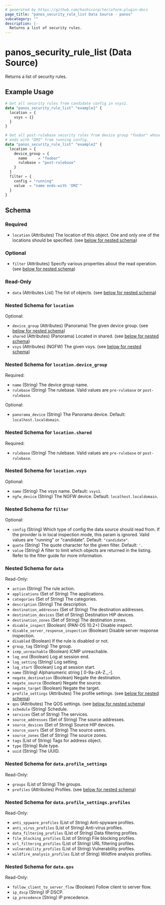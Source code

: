 ```yaml
---
# generated by https://github.com/hashicorp/terraform-plugin-docs
page_title: "panos_security_rule_list Data Source - panos"
subcategory: ""
description: |-
  Returns a list of security rules.
---
```


# panos_security_rule_list (Data Source)

Returns a list of security rules.

## Example Usage

```terraform
# Get all security rules from candidate config in vsys1.
data "panos_security_rule_list" "example1" {
  location = {
    vsys = {}
  }
}

# Get all post-rulebase security rules from device group "foobar" whose name
# ends with "DMZ" from running config.
data "panos_security_rule_list" "example2" {
  location = {
    device_group = {
      name     = "foobar"
      rulebase = "post-rulebase"
    }
  }
  filter = {
    config = "running"
    value  = "name ends-with 'DMZ'"
  }
}
```

<!-- schema generated by tfplugindocs -->
## Schema

### Required

- `location` (Attributes) The location of this object. One and only one of the locations should be specified. (see [below for nested schema](#nestedatt--location))

### Optional

- `filter` (Attributes) Specify various properties about the read operation. (see [below for nested schema](#nestedatt--filter))

### Read-Only

- `data` (Attributes List) The list of objects. (see [below for nested schema](#nestedatt--data))

<a id="nestedatt--location"></a>
### Nested Schema for `location`

Optional:

- `device_group` (Attributes) (Panorama) The given device group. (see [below for nested schema](#nestedatt--location--device_group))
- `shared` (Attributes) (Panorama) Located in shared. (see [below for nested schema](#nestedatt--location--shared))
- `vsys` (Attributes) (NGFW) The given vsys. (see [below for nested schema](#nestedatt--location--vsys))

<a id="nestedatt--location--device_group"></a>
### Nested Schema for `location.device_group`

Required:

- `name` (String) The device group name.
- `rulebase` (String) The rulebase. Valid values are `pre-rulebase` or `post-rulebase`.

Optional:

- `panorama_device` (String) The Panorama device. Default: `localhost.localdomain`.


<a id="nestedatt--location--shared"></a>
### Nested Schema for `location.shared`

Required:

- `rulebase` (String) The rulebase. Valid values are `pre-rulebase` or `post-rulebase`.


<a id="nestedatt--location--vsys"></a>
### Nested Schema for `location.vsys`

Optional:

- `name` (String) The vsys name. Default: `vsys1`.
- `ngfw_device` (String) The NGFW device. Default: `localhost.localdomain`.



<a id="nestedatt--filter"></a>
### Nested Schema for `filter`

Optional:

- `config` (String) Which type of config the data source should read from. If the provider is in local inspection mode, this param is ignored. Valid values are "running" or "candidate". Default: `"candidate"`.
- `quote` (String) The quote character for the given filter. Default: `'`.
- `value` (String) A filter to limit which objects are returned in the listing. Refer to the filter guide for more information.


<a id="nestedatt--data"></a>
### Nested Schema for `data`

Read-Only:

- `action` (String) The rule action.
- `applications` (Set of String) The applications.
- `categories` (Set of String) The categories.
- `description` (String) The description.
- `destination_addresses` (Set of String) The destination addresses.
- `destination_devices` (Set of String) Destination HIP devices.
- `destination_zones` (Set of String) The destination zones.
- `disable_inspect` (Boolean) (PAN-OS 10.2+) Disable inspect.
- `disable_server_response_inspection` (Boolean) Disable server response inspection.
- `disabled` (Boolean) If the rule is disabled or not.
- `group_tag` (String) The group.
- `icmp_unreachable` (Boolean) ICMP unreachable.
- `log_end` (Boolean) Log at session end.
- `log_setting` (String) Log setting.
- `log_start` (Boolean) Log at session start.
- `name` (String) Alphanumeric string [ 0-9a-zA-Z._-].
- `negate_destination` (Boolean) Negate the destination.
- `negate_source` (Boolean) Negate the source.
- `negate_target` (Boolean) Negate the target.
- `profile_settings` (Attributes) The profile settings. (see [below for nested schema](#nestedatt--data--profile_settings))
- `qos` (Attributes) The QOS settings. (see [below for nested schema](#nestedatt--data--qos))
- `schedule` (String) Schedule.
- `services` (Set of String) The services.
- `source_addresses` (Set of String) The source addresses.
- `source_devices` (Set of String) Source HIP devices.
- `source_users` (Set of String) The source users.
- `source_zones` (Set of String) The source zones.
- `tags` (List of String) Tags for address object.
- `type` (String) Rule type.
- `uuid` (String) The UUID.

<a id="nestedatt--data--profile_settings"></a>
### Nested Schema for `data.profile_settings`

Read-Only:

- `groups` (List of String) The groups.
- `profiles` (Attributes) Profiles. (see [below for nested schema](#nestedatt--data--profile_settings--profiles))

<a id="nestedatt--data--profile_settings--profiles"></a>
### Nested Schema for `data.profile_settings.profiles`

Read-Only:

- `anti_spyware_profiles` (List of String) Anti-spyware profiles.
- `anti_virus_profiles` (List of String) Anti-virus profiles.
- `data_filtering_profiles` (List of String) Data filtering profiles.
- `file_blocking_profiles` (List of String) File blocking profiles.
- `url_filtering_profiles` (List of String) URL filtering profiles.
- `vulnerability_profiles` (List of String) Vulnerability profiles.
- `wildfire_analysis_profiles` (List of String) Wildfire analysis profiles.



<a id="nestedatt--data--qos"></a>
### Nested Schema for `data.qos`

Read-Only:

- `follow_client_to_server_flow` (Boolean) Follow client to server flow.
- `ip_dscp` (String) IP DSCP.
- `ip_precedence` (String) IP precedence.
